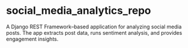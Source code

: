 # social_media_analytics_repo
A Django REST Framework–based application for analyzing social media posts. The app extracts post data, runs sentiment analysis, and provides engagement insights.
